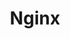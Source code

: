 ---
layout: category
taxonomy: nginx
entries_layout: grid
title: Nginx
excerpt: "Artículos sobre Nginx para sacarle un máxima productividad como balanceador de alto rendimiento, servidor web y proxy inverso."
image:
  path: /images/covers/databases.png
  thumbnail: /images/covers/databases.png
search: false
---
